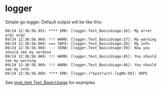 # logger

Simple go logger. Default output will be like this:

```
09/24 12:36:56.951: **** ERR: [logger.Test_BasicUsage:26]: My error arg1 arg2
09/24 12:36:56.969: !!! WARN: [logger.Test_BasicUsage:27]: My warning
09/24 12:36:56.969: === INFO: [logger.Test_BasicUsage:28]: My info
09/24 12:36:56.969: --- VERB: [logger.Test_BasicUsage:39]: Now you should see my verbose
09/24 12:36:56.969: !!! WARN: [logger.Test_BasicUsage:45]: You should see my warning
09/24 12:36:56.969: !!! WARN: [logger.Test_BasicUsage:46]: You should see my info
09/24 12:36:56.969: **** ERR: [logger.(*mystruct).logMe:59]: OOPS
```

See [impl_test.Test_BasicUsage](impl_test.go#19) for examples
